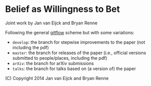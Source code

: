 # Belief as Willingness to Bet 

Joint work by Jan van Eijck and Bryan Renne

Following the general [gitflow](http://nvie.com/posts/a-successful-git-branching-model/) scheme but with some variations:
* ```develop```: the branch for stepwise improvements to the paper (not including the pdf)
* ```master```: the branch for releases of the paper (i.e., official versions submitted to people/places, including the pdf)
* ```arXiv```: the branch for arXiv submissions
* ```talks```: the branch for talks based on (a version of) the paper

(C) Copyright 2014 Jan van Eijck and Bryan Renne
